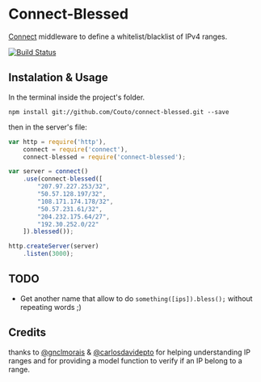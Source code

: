 Connect-Blessed
===============

[Connect](https://github.com/senchalabs/connect) middleware to define a whitelist/blacklist of IPv4 ranges.

[![Build Status](https://travis-ci.org/Couto/connect-blessed.png?branch=master)](https://travis-ci.org/Couto/connect-blessed)

Instalation & Usage
-------------------

In the terminal inside the project's folder.

```shell
npm install git://github.com/Couto/connect-blessed.git --save
```


then in the server's file:

```javascript
var http = require('http'),
    connect = require('connect'),
    connect-blessed = require('connect-blessed');

var server = connect()
    .use(connect-blessed([
        "207.97.227.253/32",
        "50.57.128.197/32",
        "108.171.174.178/32",
        "50.57.231.61/32",
        "204.232.175.64/27",
        "192.30.252.0/22"
    ]).blessed());

http.createServer(server)
    .listen(3000);
```

TODO
----
 
 * Get another name that allow to do `something([ips]).bless();` without repeating words ;)

Credits
-------

thanks to [@gnclmorais](https://github.com/gnclmorais) & [@carlosdavidepto](https://github.com/carlosdavidepto) for helping understanding IP ranges and 
for providing a model function to verify if an IP belong to a range.
